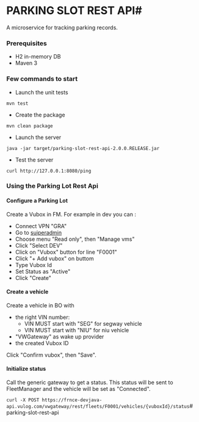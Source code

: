 # PARKING SLOT REST API#

A microservice for tracking parking records. 

### Prerequisites  ###

* H2 in-memory DB
* Maven 3

### Few commands to start ###

* Launch the unit tests
```
mvn test 
```
* Create the package
```
mvn clean package
```

* Launch the server
```
java -jar target/parking-slot-rest-api-2.0.0.RELEASE.jar
```
* Test the server
```
curl http://127.0.0.1:8080/ping 
```
### Using the Parking Lot Rest Api ###
#### Configure a Parking Lot ####
Create a Vubox in FM. For example in dev you can :
* Connect VPN "GRA"
* Go to [suiperadmin](http://10.4.102.22/suiperadmin)
* Choose menu "Read only", then "Manage vms"
* Click "Select DEV"
* Click on "Vubox" button for line "F0001"
* Click "+ Add vubox" on buttom
* Type Vubox Id
* Set Status as "Active"
* Click "Create"


#### Create a vehicle ####
Create a vehicle in BO with
* the right VIN number:
   * VIN MUST start with "SEG" for segway vehicle
   * VIN MUST start with "NIU" for niu vehicle
* "VWGateway" as wake up provider 
* the created Vubox ID

Click "Confirm vubox", then "Save".


#### Initialize status ####
Call the generic gateway to get a status. This status will be sent to FleetManager and the vehicle will be set as "Connected".

`curl -X POST https://frnce-devjava-api.vulog.com/vwgateway/rest/fleets/F0001/vehicles/{vuboxId}/status`# parking-slot-rest-api
